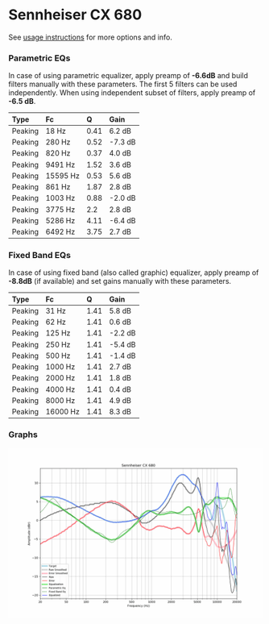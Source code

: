# Sennheiser CX 680
See [usage instructions](https://github.com/jaakkopasanen/AutoEq#usage) for more options and info.

### Parametric EQs
In case of using parametric equalizer, apply preamp of **-6.6dB** and build filters manually
with these parameters. The first 5 filters can be used independently.
When using independent subset of filters, apply preamp of **-6.5 dB**.

| Type    | Fc       |    Q | Gain    |
|:--------|:---------|:-----|:--------|
| Peaking | 18 Hz    | 0.41 | 6.2 dB  |
| Peaking | 280 Hz   | 0.52 | -7.3 dB |
| Peaking | 820 Hz   | 0.37 | 4.0 dB  |
| Peaking | 9491 Hz  | 1.52 | 3.6 dB  |
| Peaking | 15595 Hz | 0.53 | 5.6 dB  |
| Peaking | 861 Hz   | 1.87 | 2.8 dB  |
| Peaking | 1003 Hz  | 0.88 | -2.0 dB |
| Peaking | 3775 Hz  | 2.2  | 2.8 dB  |
| Peaking | 5286 Hz  | 4.11 | -6.4 dB |
| Peaking | 6492 Hz  | 3.75 | 2.7 dB  |

### Fixed Band EQs
In case of using fixed band (also called graphic) equalizer, apply preamp of **-8.8dB**
(if available) and set gains manually with these parameters.

| Type    | Fc       |    Q | Gain    |
|:--------|:---------|:-----|:--------|
| Peaking | 31 Hz    | 1.41 | 5.8 dB  |
| Peaking | 62 Hz    | 1.41 | 0.6 dB  |
| Peaking | 125 Hz   | 1.41 | -2.2 dB |
| Peaking | 250 Hz   | 1.41 | -5.4 dB |
| Peaking | 500 Hz   | 1.41 | -1.4 dB |
| Peaking | 1000 Hz  | 1.41 | 2.7 dB  |
| Peaking | 2000 Hz  | 1.41 | 1.8 dB  |
| Peaking | 4000 Hz  | 1.41 | 0.4 dB  |
| Peaking | 8000 Hz  | 1.41 | 4.9 dB  |
| Peaking | 16000 Hz | 1.41 | 8.3 dB  |

### Graphs
![](./Sennheiser%20CX%20680.png)